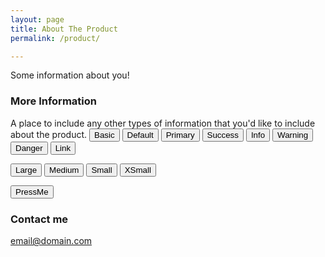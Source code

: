 ```yaml
---
layout: page
title: About The Product
permalink: /product/

---
```


Some information about you!

### More Information

A place to include any other types of information that you'd like to include about the product.
 <button type="button" class="btn">Basic</button>
<button type="button" class="btn btn-default">Default</button>
<button type="button" class="btn btn-primary">Primary</button>
<button type="button" class="btn btn-success">Success</button>
<button type="button" class="btn btn-info">Info</button>
<button type="button" class="btn btn-warning">Warning</button>
<button type="button" class="btn btn-danger">Danger</button>
<button type="button" class="btn btn-link">Link</button> 


<button type="button" class="btn btn-primary btn-lg">Large</button>
<button type="button" class="btn btn-primary btn-md">Medium</button>
<button type="button" class="btn btn-primary btn-sm">Small</button>
<button type="button" class="btn btn-primary btn-xs">XSmall</button>

<button class="btn btn-primary">PressMe</button>
### Contact me

[email@domain.com](mailto:email@domain.com)
